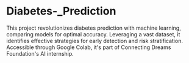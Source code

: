 # Diabetes-_Prediction
This project revolutionizes diabetes prediction with machine learning, comparing models for optimal accuracy. Leveraging a vast dataset, it identifies effective strategies for early detection and risk stratification. Accessible through Google Colab, it's part of Connecting Dreams Foundation's AI internship.
